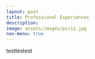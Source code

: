 ```yaml
---
layout: post
title: Professional Experiences
description: 
image: assets/images/pic12.jpg
nav-menu: true
---
```


testtestest
